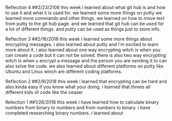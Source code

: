 Reflection 4
 ##2/23/2108
 this week i learned about what git hub is and how to use it and what it is used for. we learned some more things on
 putty we learned more commands and other things. we learned on how to move text from putty to the git hub page. and
 we learned that git hub can be used for a lot of different things. and putty can be used as things just to store info.

Reflection 3
 ##2/16/2018
 this week i learned some more things about encrypting messages. i also learned about putty and i'm excited to learn more
 about it. i also learned about one way encrypting witch is when you can create a code but it can not be solved. there is
 also two way encrypting witch is when u encrypt a message and the person you are sending it to can also solve the code.
 we also learned about different platforms on putty like Ubuntu and Linux winch are different coding platforms.

Reflection 2
##2/9/2018
this week i learned that encrypting can be hard and also kinda easy if you know what your doing. i learned that threes all different kids of code like the ceaser

Relection 1
 ##1/26/2018
 this week i have learned how to calculate binary numbers from binary to numbers and from numbers to binary. i have completed researching binary numbers. i learned about



